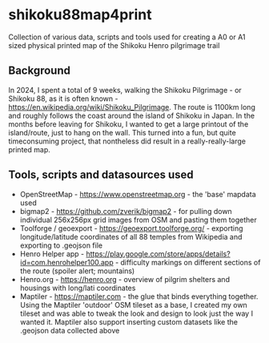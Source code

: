 # shikoku88map4print
Collection of various data, scripts and tools used for creating a A0 or A1 sized physical printed map of the Shikoku Henro pilgrimage trail

## Background
In 2024, I spent a total of 9 weeks, walking the Shikoku Pilgrimage - or Shikoku 88, as it is often known - https://en.wikipedia.org/wiki/Shikoku_Pilgrimage. The route is 1100km long and roughly follows the coast around the island of Shikoku in Japan.
In the months before leaving for Shikoku, I wanted to get a large printout of the island/route, just to hang on the wall. This turned into a fun, but quite timeconsuming project, that nontheless did result in a really-really-large printed map.

## Tools, scripts and datasources used
- OpenStreetMap - https://www.openstreetmap.org - the 'base' mapdata used
- bigmap2 - https://github.com/zverik/bigmap2 - for pulling down individual 256x256px grid images from OSM and pasting them together
- Toolforge / geoexport - https://geoexport.toolforge.org/ - exporting longitude/latitude coordinates of all 88 temples from Wikipedia and exporting to .geojson file
- Henro Helper app - https://play.google.com/store/apps/details?id=com.henrohelper100.app - difficulty markings on different sections of the route (spoiler alert; mountains)
- Henro.org - https://henro.org - overview of pilgrim shelters and housings with long/lati coordinates
- Maptiler - https://maptiler.com - the glue that binds everything together. Using the Maptiler 'outdoor' OSM tileset as a base, I created my own tileset and was able to tweak the look and design to look just the way I wanted it. Maptiler also support inserting custom datasets like the .geojson data collected above
